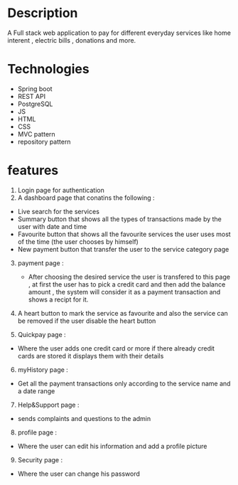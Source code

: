 # Description
 A Full stack web application to pay for different everyday services like home interent , electric bills , donations and more.

 # Technologies
 - Spring boot
 - REST API
 - PostgreSQL
 - JS
 - HTML
 - CSS
 - MVC pattern 
 - repository pattern

 # features
 1. Login page for authentication
 2. A dashboard page that conatins the following :
 - Live search for the services
 - Summary button that shows all the types of transactions made by the user with date and time
 - Favourite button that shows all the favourite services the user uses most of the time (the user chooses by himself)
 - New payment button that transfer the user to the service category page

 3. payment page : 
     - After choosing the desired service the user is transfered to this page , at first the user has to pick a credit card and then 
     add the balance amount , the system will consider it as a payment transaction and shows a recipt for it.
    
 4. A heart button to mark the service as favourite and also the service can be removed if the user disable the heart button 
 
 5. Quickpay page :
   - Where the user adds one credit card or more if there already credit cards are stored it displays them with their details
 
 6. myHistory page :
   - Get all the payment transactions only according to the service name and a date range
 
 7. Help&Support page :
   - sends complaints and questions to the admin
 
 8. profile page  :
   - Where the user can edit his information and add a profile picture 
 
 9. Security page :
  - Where the user can change his password
 
  
   
    
